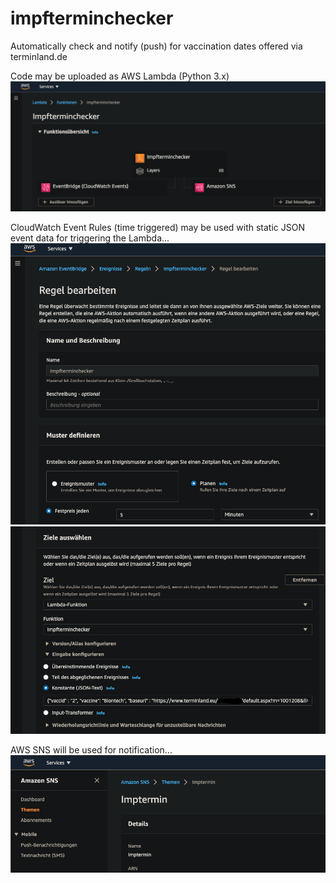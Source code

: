 # impfterminchecker
Automatically check and notify (push) for vaccination dates offered via terminland.de

Code may be uploaded as AWS Lambda (Python 3.x)
<img src="aws_lambda_overview.png"/>

CloudWatch Event Rules (time triggered) may be used with static JSON event data for triggering the Lambda...
<img src="cloudwatch_event.png"/>
<img src="cloudwatch_event_rule_static_json.png"/>

AWS SNS will be used for notification...
<img src="aws_sns.png"/>
